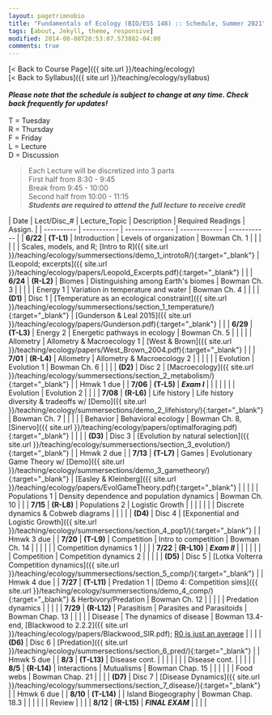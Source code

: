```yaml
---
layout: pagetrimnobio
title: "Fundamentals of Ecology (BIO/ESS 148) :: Schedule, Summer 2021"
tags: [about, Jekyll, theme, responsive]
modified: 2014-08-08T20:53:07.573882-04:00
comments: true
---
```


[< Back to Course Page]({{ site.url }}/teaching/ecology)  
[< Back to Syllabus]({{ site.url }}/teaching/ecology/syllabus)  
<br>
***Please note that the schedule is subject to change at any time. Check back frequently for updates!***  
<br>
T = Tuesday  
R = Thursday  
F = Friday  
L = Lecture  
D = Discussion

<style>
table{
    border-collapse: collapse;
    border-spacing: 0;
    /* border:1px solid #808080; */
}

/* th{
    border:1px solid #808080;
}

td{
    border:1px solid #808080;
} */
tr:nth-child(even) {background: #CCC}
tr:nth-child(odd) {background: #FFF}
</style>

> Each Lecture will be discretized into 3 parts  
> First half from 8:30 - 9:45  
> Break from 9:45 - 10:00  
> Second half from 10:00 - 11:15  
> ***Students are required to attend the full lecture to receive credit***


| Date | Lect/Disc_# | Lecture_Topic | Description | Required Readings | Assign. |
| ---------- | ----------- | --------------- | ------------- | ------------ |
| **6/22**       | **(T-L1)** | Introduction | Levels of organization | Bowman Ch. 1 |     |
|       |  |  | Scales, models, and R; [Intro to R]({{ site.url }}/teaching/ecology/summersections/demo_1_introtoR/){:target="_blank"} | [Leopold; excerpts]({{ site.url }}/teaching/ecology/papers/Leopold_Excerpts.pdf){:target="_blank"} |      |
| **6/24**  | **(R-L2)** | Biomes | Distinguishing among Earth's biomes | Bowman Ch. 3 |     |
|    |   | Energy 1 | Variation in temperature and water | Bowman Ch. 4 |     |
|        | **(D1)** | Disc 1 |  [Temperature as an ecological constraint]({{ site.url }}/teaching/ecology/summersections/section_1_temperature/){:target="_blank"}    | [Gunderson & Leal 2015]({{ site.url }}/teaching/ecology/papers/Gunderson.pdf){:target="_blank"} |     |
| **6/29** | **(T-L3)** | Energy 2 | Energetic pathways in ecology | Bowman Ch. 5 |    |
|   |   | Allometry | Allometry & Macroecology 1 | [West & Brown]({{ site.url }}/teaching/ecology/papers/West_Brown_2004.pdf){:target="_blank"} |    |
| **7/01** | **(R-L4)** | Allometry | Allometry & Macroecology 2 | |    |
|  |  | Evolution | Evolution 1 | Bowman Ch. 6 |    |
|         | **(D2)** | Disc 2 |  [Macroecology]({{ site.url }}/teaching/ecology/summersections/section_2_metabolism/){:target="_blank"}  |    |  Hmwk 1 due   |
| **7/06** | **(T-L5)** | ***Exam I*** |  |  |    |
|  |  | Evolution | Evolution 2 |  |    |
| **7/08** | **(R-L6)** | Life history  | Life history diversity & tradeoffs w/ [Demo]({{ site.url }}/teaching/ecology/summersections/demo_2_lifehistory/){:target="_blank"} | Bowman Ch. 7 |    |
|  |  | Behavior | Behavioral ecology | Bowman Ch. 8, [Sinervo]({{ site.url }}/teaching/ecology/papers/optimalforaging.pdf){:target="_blank"} |    |
|         | **(D3)** | Disc 3 |   [Evolution by natural selection]({{ site.url }}/teaching/ecology/summersections/section_3_evolution/){:target="_blank"}  |  |  Hmwk 2 due  |
| **7/13** | **(T-L7)** | Games | Evolutionary Game Theory w/ [Demo]({{ site.url }}/teaching/ecology/summersections/demo_3_gametheory/){:target="_blank"}   | [Easley & Kleinberg]({{ site.url }}/teaching/ecology/papers/EvolGameTheory.pdf){:target="_blank"} |    |
|  |  | Populations 1 | Density dependence and population dynamics | Bowman Ch. 10 |    |
| **7/15** | **(R-L8)** | Populations 2 | Logistic Growth   |    |    |
|  |  |  | Discrete dynamics & Cobweb diagrams  |    |    |
|         | **(D4)** | Disc 4 |  [Exponential and Logistic Growth]({{ site.url }}/teaching/ecology/summersections/section_4_pop1/){:target="_blank"} |  |  Hmwk 3 due  |
| **7/20** | **(T-L9)** | Competition | Intro to competition | Bowman Ch. 14 |    |
|  |  |  | Competition dynamics 1 |  |    |
| **7/22** | **(R-L10)** | ***Exam II*** |  |  |    |
|  |  | Competition | Competition dynamics 2 |  |    |
|         | **(D5)** | Disc 5 |  [Lotka Volterra Competition dynamics]({{ site.url }}/teaching/ecology/summersections/section_5_comp/){:target="_blank"}    |  |  Hmwk 4 due |
| **7/27** | **(T-L11)** | Predation 1 | [Demo 4: Competition sims]({{ site.url }}/teaching/ecology/summersections/demo_4_comp/){:target="_blank"} & Herbivory/Predation | Bowman Ch. 12 |    |
|  |  | Predation dynamics |  |  |    |
| **7/29** | **(R-L12)** | Parasitism | Parasites and Parasitoids | Bowman Chap. 13 |    |
|  |  | Disease | The dynamics of disease | Bowman 13.4-end, [Blackwood to 2.2.2]({{ site.url }}/teaching/ecology/papers/Blackwood_SIR.pdf); [R0 is just an average](https://www.santafe.edu/news-center/news/transmission-t-024-cristopher-moore-on-the-heavy-tail-of-outbreaks) |    |
|         | **(D6)** | Disc 6 |  [Predation]({{ site.url }}/teaching/ecology/summersections/section_6_pred/){:target="_blank"}    |  |  Hmwk 5 due |
| **8/3** | **(T-L13)** | Disease cont. |  |  |    |
|  |  | Disease cont. |  |  |    |
| **8/5** | **(R-L14)** | Interactions | Mutualisms  | Bowman Chap. 15 |    |
|  |  |  | Food webs | Bowman Chap. 21 |    |
|         | **(D7)** | Disc 7 | [Disease Dynamics]({{ site.url }}/teaching/ecology/summersections/section_7_disease/){:target="_blank"}  | | Hmwk 6 due |
| **8/10** | **(T-L14)** |  | Island Biogeography | Bowman Chap. 18.3 |    |
|  |  |  | Review |  |    |
| **8/12** | **(R-L15)** | ***FINAL EXAM*** |   |  |  |



<!-- | **12/8** | **(T-L26)** | Communities | Community assembly, succession | Bowman Ch. 17 |    |
| **12/10** | **(R-L27)** | Biogeography | Patterns of species diversity | Bowman Ch. 18 |    |
|     **12/11**    | **(F-D14)** | Disc 14 | Modeling colonization & extinction  | |  | -->
<!-- | **11/17** | **(T-L22)** | Disease 1 | The dynamics of disease | TBD |    |
| **11/19** | **(R-L23)** | Disease 2 | Epidemics and pandemics |  |    | -->

<!---
| **11/17** | **23-T** | Interactions | Mutualism and commensalism | Bowman Ch. 15 |    |
| **11/19** | **24-R** | Networks | Interactions across ecological networks | TBD |    |
|         | | **Disc-12** |  Analyzing ecological networks |  | HW-9 due |--->
